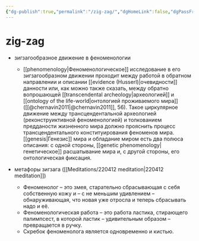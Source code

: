 ```yaml
---
{"dg-publish":true,"permalink":"/zig-zag/","dgHomeLink":false,"dgPassFrontmatter":false}
---
```


# zig-zag
- зигзагообразное движение в феноменологии
	- [[phenomenology|Феноменологическое]] исследование в его зигзагообразном движении проходит между работой в обратном направлении и описании [[evidence (Husserl)|очевидности]] данности или, как можно также сказать, между обратно вопрошающей [[transcendental archeology|археологией]] и [[ontology of the life-world|онтологией проживаемого мира]] ([[@chernavin2011|@chernavin2011]], 56). Такое циркулярное движение между трансцендентальной археологией (реконструиктивной феноменологией) и толкованием предданости жизненного мира должно прояснить процесс трансцендентального конституирования феноменов мира. [[genesis|Генезис]] мира и обладание миром есть два полюса описания: с одной стороны, [[genetic phenomenology|генетическое]] расшатывание мира и, с другой стороны, его онтологическая фиксация.


- метафоры зигзага ([[Meditations/220412 meditation|220412 meditation]])
	- Феноменолог – это змея, старательно сбрасывающая с себя собственную кожу и – с не меньшим удивлением – обнаруживающая, что новая уже отросла и теперь сбрасывать надо и её.
	- Феноменологическая работа – это работа ластика, стирающего палимпсест, в которой ластик – удивительным образом – превращается в ручку.
	- Скребок феноменолога является одновременно и кистью.

